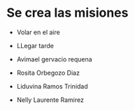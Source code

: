 # Se crea las misiones

* Volar en el aire
* LLegar tarde

* Avimael gervacio requena
* Rosita Orbegozo Diaz
* Liduvina Ramos Trinidad
* Nelly Laurente Ramirez
